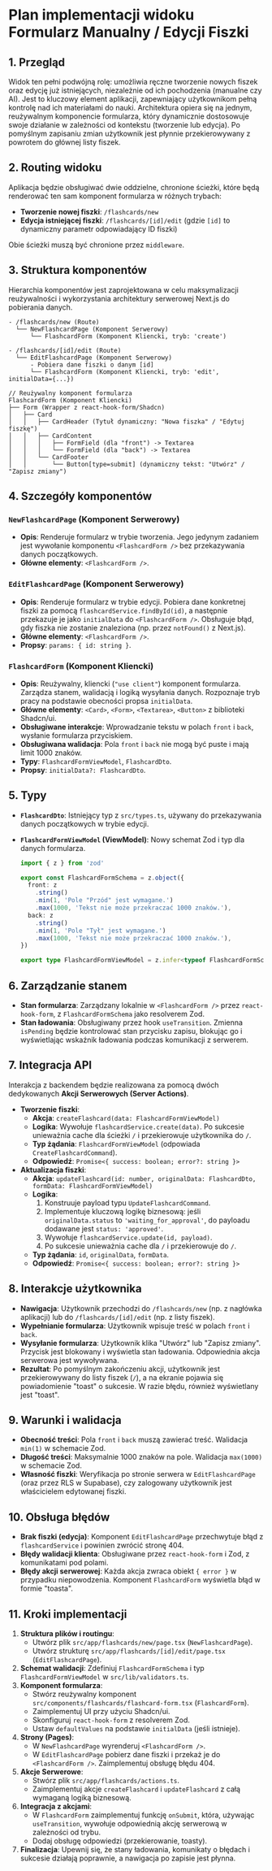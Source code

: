 # Plan implementacji widoku Formularz Manualny / Edycji Fiszki

## 1. Przegląd

Widok ten pełni podwójną rolę: umożliwia ręczne tworzenie nowych fiszek oraz edycję już istniejących, niezależnie od ich pochodzenia (manualne czy AI). Jest to kluczowy element aplikacji, zapewniający użytkownikom pełną kontrolę nad ich materiałami do nauki. Architektura opiera się na jednym, reużywalnym komponencie formularza, który dynamicznie dostosowuje swoje działanie w zależności od kontekstu (tworzenie lub edycja). Po pomyślnym zapisaniu zmian użytkownik jest płynnie przekierowywany z powrotem do głównej listy fiszek.

## 2. Routing widoku

Aplikacja będzie obsługiwać dwie oddzielne, chronione ścieżki, które będą renderować ten sam komponent formularza w różnych trybach:

- **Tworzenie nowej fiszki**: `/flashcards/new`
- **Edycja istniejącej fiszki**: `/flashcards/[id]/edit` (gdzie `[id]` to dynamiczny parametr odpowiadający ID fiszki)

Obie ścieżki muszą być chronione przez `middleware`.

## 3. Struktura komponentów

Hierarchia komponentów jest zaprojektowana w celu maksymalizacji reużywalności i wykorzystania architektury serwerowej Next.js do pobierania danych.

```
- /flashcards/new (Route)
  └── NewFlashcardPage (Komponent Serwerowy)
      └── FlashcardForm (Komponent Kliencki, tryb: 'create')

- /flashcards/[id]/edit (Route)
  └── EditFlashcardPage (Komponent Serwerowy)
      - Pobiera dane fiszki o danym [id]
      └── FlashcardForm (Komponent Kliencki, tryb: 'edit', initialData={...})

// Reużywalny komponent formularza
FlashcardForm (Komponent Kliencki)
├── Form (Wrapper z react-hook-form/Shadcn)
│   ├── Card
│   │   ├── CardHeader (Tytuł dynamiczny: "Nowa fiszka" / "Edytuj fiszkę")
│   │   ├── CardContent
│   │   │   ├── FormField (dla "front") -> Textarea
│   │   │   └── FormField (dla "back") -> Textarea
│   │   └── CardFooter
│   │       └── Button[type=submit] (dynamiczny tekst: "Utwórz" / "Zapisz zmiany")
```

## 4. Szczegóły komponentów

### `NewFlashcardPage` (Komponent Serwerowy)

- **Opis**: Renderuje formularz w trybie tworzenia. Jego jedynym zadaniem jest wywołanie komponentu `<FlashcardForm />` bez przekazywania danych początkowych.
- **Główne elementy**: `<FlashcardForm />`.

### `EditFlashcardPage` (Komponent Serwerowy)

- **Opis**: Renderuje formularz w trybie edycji. Pobiera dane konkretnej fiszki za pomocą `flashcardService.findById(id)`, a następnie przekazuje je jako `initialData` do `<FlashcardForm />`. Obsługuje błąd, gdy fiszka nie zostanie znaleziona (np. przez `notFound()` z Next.js).
- **Główne elementy**: `<FlashcardForm />`.
- **Propsy**: `params: { id: string }`.

### `FlashcardForm` (Komponent Kliencki)

- **Opis**: Reużywalny, kliencki (`"use client"`) komponent formularza. Zarządza stanem, walidacją i logiką wysyłania danych. Rozpoznaje tryb pracy na podstawie obecności propsa `initialData`.
- **Główne elementy**: `<Card>`, `<Form>`, `<Textarea>`, `<Button>` z biblioteki Shadcn/ui.
- **Obsługiwane interakcje**: Wprowadzanie tekstu w polach `front` i `back`, wysłanie formularza przyciskiem.
- **Obsługiwana walidacja**: Pola `front` i `back` nie mogą być puste i mają limit 1000 znaków.
- **Typy**: `FlashcardFormViewModel`, `FlashcardDto`.
- **Propsy**: `initialData?: FlashcardDto`.

## 5. Typy

- **`FlashcardDto`**: Istniejący typ z `src/types.ts`, używany do przekazywania danych początkowych w trybie edycji.
- **`FlashcardFormViewModel` (ViewModel)**: Nowy schemat Zod i typ dla danych formularza.

  ```typescript
  import { z } from 'zod'

  export const FlashcardFormSchema = z.object({
    front: z
      .string()
      .min(1, 'Pole "Przód" jest wymagane.')
      .max(1000, 'Tekst nie może przekraczać 1000 znaków.'),
    back: z
      .string()
      .min(1, 'Pole "Tył" jest wymagane.')
      .max(1000, 'Tekst nie może przekraczać 1000 znaków.'),
  })

  export type FlashcardFormViewModel = z.infer<typeof FlashcardFormSchema>
  ```

## 6. Zarządzanie stanem

- **Stan formularza**: Zarządzany lokalnie w `<FlashcardForm />` przez `react-hook-form`, z `FlashcardFormSchema` jako resolverem Zod.
- **Stan ładowania**: Obsługiwany przez hook `useTransition`. Zmienna `isPending` będzie kontrolować stan przycisku zapisu, blokując go i wyświetlając wskaźnik ładowania podczas komunikacji z serwerem.

## 7. Integracja API

Interakcja z backendem będzie realizowana za pomocą dwóch dedykowanych **Akcji Serwerowych (Server Actions)**.

- **Tworzenie fiszki**:
  - **Akcja**: `createFlashcard(data: FlashcardFormViewModel)`
  - **Logika**: Wywołuje `flashcardService.create(data)`. Po sukcesie unieważnia cache dla ścieżki `/` i przekierowuje użytkownika do `/`.
  - **Typ żądania**: `FlashcardFormViewModel` (odpowiada `CreateFlashcardCommand`).
  - **Odpowiedź**: `Promise<{ success: boolean; error?: string }>`
- **Aktualizacja fiszki**:
  - **Akcja**: `updateFlashcard(id: number, originalData: FlashcardDto, formData: FlashcardFormViewModel)`
  - **Logika**:
    1.  Konstruuje payload typu `UpdateFlashcardCommand`.
    2.  Implementuje kluczową logikę biznesową: jeśli `originalData.status` to `'waiting_for_approval'`, do payloadu dodawane jest `status: 'approved'`.
    3.  Wywołuje `flashcardService.update(id, payload)`.
    4.  Po sukcesie unieważnia cache dla `/` i przekierowuje do `/`.
  - **Typ żądania**: `id`, `originalData`, `formData`.
  - **Odpowiedź**: `Promise<{ success: boolean; error?: string }>`

## 8. Interakcje użytkownika

- **Nawigacja**: Użytkownik przechodzi do `/flashcards/new` (np. z nagłówka aplikacji) lub do `/flashcards/[id]/edit` (np. z listy fiszek).
- **Wypełnianie formularza**: Użytkownik wpisuje treść w polach `front` i `back`.
- **Wysyłanie formularza**: Użytkownik klika "Utwórz" lub "Zapisz zmiany". Przycisk jest blokowany i wyświetla stan ładowania. Odpowiednia akcja serwerowa jest wywoływana.
- **Rezultat**: Po pomyślnym zakończeniu akcji, użytkownik jest przekierowywany do listy fiszek (`/`), a na ekranie pojawia się powiadomienie "toast" o sukcesie. W razie błędu, również wyświetlany jest "toast".

## 9. Warunki i walidacja

- **Obecność treści**: Pola `front` i `back` muszą zawierać treść. Walidacja `min(1)` w schemacie Zod.
- **Długość treści**: Maksymalnie 1000 znaków na pole. Walidacja `max(1000)` w schemacie Zod.
- **Własność fiszki**: Weryfikacja po stronie serwera w `EditFlashcardPage` (oraz przez RLS w Supabase), czy zalogowany użytkownik jest właścicielem edytowanej fiszki.

## 10. Obsługa błędów

- **Brak fiszki (edycja)**: Komponent `EditFlashcardPage` przechwytuje błąd z `flashcardService` i powinien zwrócić stronę 404.
- **Błędy walidacji klienta**: Obsługiwane przez `react-hook-form` i Zod, z komunikatami pod polami.
- **Błędy akcji serwerowej**: Każda akcja zwraca obiekt `{ error }` w przypadku niepowodzenia. Komponent `FlashcardForm` wyświetla błąd w formie "toasta".

## 11. Kroki implementacji

1. **Struktura plików i routingu**:
   - Utwórz plik `src/app/flashcards/new/page.tsx` (`NewFlashcardPage`).
   - Utwórz strukturę `src/app/flashcards/[id]/edit/page.tsx` (`EditFlashcardPage`).
2. **Schemat walidacji**: Zdefiniuj `FlashcardFormSchema` i typ `FlashcardFormViewModel` w `src/lib/validators.ts`.
3. **Komponent formularza**:
   - Stwórz reużywalny komponent `src/components/flashcards/flashcard-form.tsx` (`FlashcardForm`).
   - Zaimplementuj UI przy użyciu Shadcn/ui.
   - Skonfiguruj `react-hook-form` z resolverem Zod.
   - Ustaw `defaultValues` na podstawie `initialData` (jeśli istnieje).
4. **Strony (Pages)**:
   - W `NewFlashcardPage` wyrenderuj `<FlashcardForm />`.
   - W `EditFlashcardPage` pobierz dane fiszki i przekaż je do `<FlashcardForm />`. Zaimplementuj obsługę błędu 404.
5. **Akcje Serwerowe**:
   - Stwórz plik `src/app/flashcards/actions.ts`.
   - Zaimplementuj akcje `createFlashcard` i `updateFlashcard` z całą wymaganą logiką biznesową.
6. **Integracja z akcjami**:
   - W `FlashcardForm` zaimplementuj funkcję `onSubmit`, która, używając `useTransition`, wywołuje odpowiednią akcję serwerową w zależności od trybu.
   - Dodaj obsługę odpowiedzi (przekierowanie, toasty).
7. **Finalizacja**: Upewnij się, że stany ładowania, komunikaty o błędach i sukcesie działają poprawnie, a nawigacja po zapisie jest płynna.
